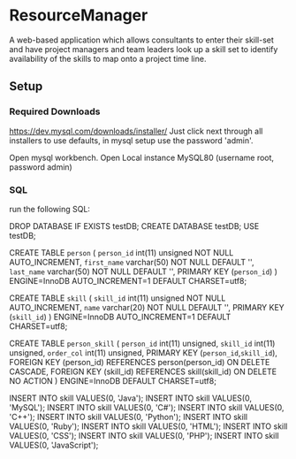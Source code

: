 # ResourceManager
A web-based application which allows consultants to enter their skill-set and have project managers and team leaders look up a skill set to identify availability of the skills to map onto a project time line.


## Setup

### Required Downloads
https://dev.mysql.com/downloads/installer/
Just click next through all installers to use defaults, in mysql setup use the password 'admin'.

Open mysql workbench.
Open Local instance MySQL80 (username root, password admin)

### SQL
run the following SQL:

DROP DATABASE IF EXISTS testDB;
CREATE DATABASE testDB;
USE testDB;

CREATE TABLE `person` (
  `person_id` int(11) unsigned NOT NULL AUTO_INCREMENT,
  `first_name` varchar(50) NOT NULL DEFAULT '',
  `last_name` varchar(50) NOT NULL DEFAULT '',
  PRIMARY KEY (`person_id`)
) ENGINE=InnoDB AUTO_INCREMENT=1 DEFAULT CHARSET=utf8;

CREATE TABLE `skill` (
  `skill_id` int(11) unsigned NOT NULL AUTO_INCREMENT,
  `name` varchar(20) NOT NULL DEFAULT '',
  PRIMARY KEY (`skill_id`)
) ENGINE=InnoDB AUTO_INCREMENT=1 DEFAULT CHARSET=utf8;

CREATE TABLE `person_skill` (
  `person_id` int(11) unsigned,
  `skill_id` int(11) unsigned,
  `order_col` int(11) unsigned,
  PRIMARY KEY (`person_id`,`skill_id`),
  FOREIGN KEY (person_id) REFERENCES person(person_id) ON DELETE CASCADE,
  FOREIGN KEY (skill_id) REFERENCES skill(skill_id) ON DELETE NO ACTION
) ENGINE=InnoDB DEFAULT CHARSET=utf8;

INSERT INTO skill VALUES(0, 'Java');
INSERT INTO skill VALUES(0, 'MySQL');
INSERT INTO skill VALUES(0, 'C#');
INSERT INTO skill VALUES(0, 'C++');
INSERT INTO skill VALUES(0, 'Python');
INSERT INTO skill VALUES(0, 'Ruby');
INSERT INTO skill VALUES(0, 'HTML');
INSERT INTO skill VALUES(0, 'CSS');
INSERT INTO skill VALUES(0, 'PHP');
INSERT INTO skill VALUES(0, 'JavaScript');

